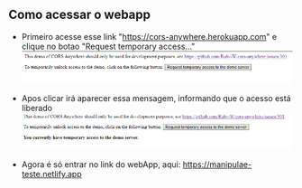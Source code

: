 ## Como acessar o webapp

- Primeiro acesse esse link "https://cors-anywhere.herokuapp.com" e clique no botao "Request temporary access..."
![Screenshot](cors.png)

- Apos clicar irá aparecer essa mensagem, informando que o acesso está liberado
![Screenshot](cors-after-click.png)

- Agora é só entrar no link do webApp, aqui: https://manipulae-teste.netlify.app
